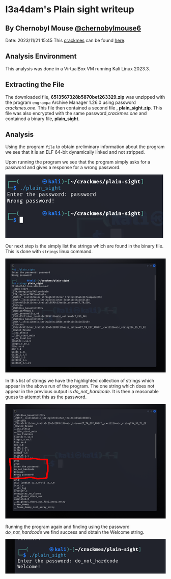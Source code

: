 # I3a4dam's Plain sight writeup

## By Chernobyl Mouse [@chernobylmouse6](https://twitter.com/chernobylmouse6)

Date:  2023/11/21 15:45
This [crackmes](https://crackmes.one) can be found [here](https://crackmes.one/crackme/6513567328b5870bef263329).

## Analysis Environment

This analysis was done in a VirtualBox VM running Kali Linux  2023.3.  

## Extracting the File

The downloaded file, **6513567328b5870bef263329.zip**  was unzipped with the program `engrampa`  Archive Manager 1.26.0 using password *crackmes.one*.   This file then contained a second file , **plain_sight.zip**.  This file was also encrypted with the same password,*crackmes.one* and contained a binary file, **plain_sight**.

## Analysis

Using the program `file`  to obtain preliminary information about the program we see that it is an ELF 64-bit dynamically linked and not stripped.  

Upon running the program we see that the program simply asks for a password and gives a response for a wrong password.  

![Screenshot_2023-11-21_17_23_46.png](./_resources/Screenshot_2023-11-21_17_23_46.png)

Our next step is the simply list the strings which are found in the binary file.  This is done with `strings` linux command.

![Screenshot_2023-11-22_23_15_44.png](./_resources/Screenshot_2023-11-22_23_15_44.png)

In this list of strings we have the highlighted collection of strings which appear in the above run of the program.  The one string which does not appear in the previous output is *do_not_hardcode*.  It is then a reasonable guess to attempt this as the password.

![Screenshot_2023-11-22_23_16_01.png](./_resources/Screenshot_2023-11-22_23_16_01.png)

Running the program again and finding using the password *do_not_hardcode* we find success and obtain the Welcome string.

![Screenshot_2023-11-22_23_37_05.png](./_resources/Screenshot_2023-11-22_23_37_05.png)

